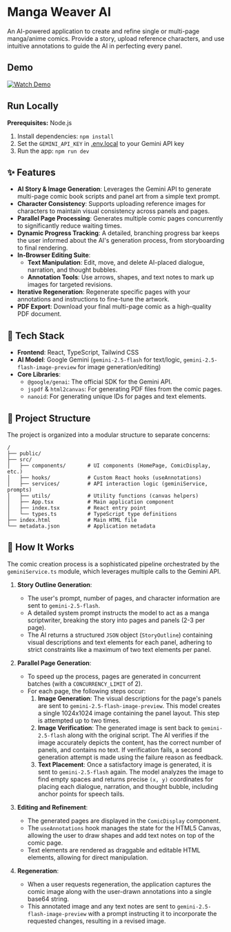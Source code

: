 # Manga Weaver AI

An AI-powered application to create and refine single or multi-page manga/anime comics. Provide a story, upload reference characters, and use intuitive annotations to guide the AI in perfecting every panel.

## Demo
[![Watch Demo](https://img.youtube.com/vi/MWZpLwOQq18/0.jpg)](https://www.youtube-nocookie.com/embed/MWZpLwOQq18?si=h19zrupo1nalBOgw&amp;controls=0)

## Run Locally

**Prerequisites:**  Node.js


1. Install dependencies:
   `npm install`
2. Set the `GEMINI_API_KEY` in [.env.local](.env.local) to your Gemini API key
3. Run the app:
   `npm run dev`

## ✨ Features

- **AI Story & Image Generation**: Leverages the Gemini API to generate multi-page comic book scripts and panel art from a simple text prompt.
- **Character Consistency**: Supports uploading reference images for characters to maintain visual consistency across panels and pages.
- **Parallel Page Processing**: Generates multiple comic pages concurrently to significantly reduce waiting times.
- **Dynamic Progress Tracking**: A detailed, branching progress bar keeps the user informed about the AI's generation process, from storyboarding to final rendering.
- **In-Browser Editing Suite**:
    - **Text Manipulation**: Edit, move, and delete AI-placed dialogue, narration, and thought bubbles.
    - **Annotation Tools**: Use arrows, shapes, and text notes to mark up images for targeted revisions.
- **Iterative Regeneration**: Regenerate specific pages with your annotations and instructions to fine-tune the artwork.
- **PDF Export**: Download your final multi-page comic as a high-quality PDF document.

## 🚀 Tech Stack

- **Frontend**: React, TypeScript, Tailwind CSS
- **AI Model**: Google Gemini (`gemini-2.5-flash` for text/logic, `gemini-2.5-flash-image-preview` for image generation/editing)
- **Core Libraries**:
    - `@google/genai`: The official SDK for the Gemini API.
    - `jspdf` & `html2canvas`: For generating PDF files from the comic pages.
    - `nanoid`: For generating unique IDs for pages and text elements.

## 📂 Project Structure

The project is organized into a modular structure to separate concerns:

```
/
├── public/
├── src/
│   ├── components/       # UI components (HomePage, ComicDisplay, etc.)
│   ├── hooks/            # Custom React hooks (useAnnotations)
│   ├── services/         # API interaction logic (geminiService, prompts)
│   ├── utils/            # Utility functions (canvas helpers)
│   ├── App.tsx           # Main application component
│   ├── index.tsx         # React entry point
│   └── types.ts          # TypeScript type definitions
├── index.html            # Main HTML file
└── metadata.json         # Application metadata
```

## 🧠 How It Works

The comic creation process is a sophisticated pipeline orchestrated by the `geminiService.ts` module, which leverages multiple calls to the Gemini API.

1.  **Story Outline Generation**:
    - The user's prompt, number of pages, and character information are sent to `gemini-2.5-flash`.
    - A detailed system prompt instructs the model to act as a manga scriptwriter, breaking the story into pages and panels (2-3 per page).
    - The AI returns a structured `JSON` object (`StoryOutline`) containing visual descriptions and text elements for each panel, adhering to strict constraints like a maximum of two text elements per panel.

2.  **Parallel Page Generation**:
    - To speed up the process, pages are generated in concurrent batches (with a `CONCURRENCY_LIMIT` of 2).
    - For each page, the following steps occur:
        1.  **Image Generation**: The visual descriptions for the page's panels are sent to `gemini-2.5-flash-image-preview`. This model creates a single 1024x1024 image containing the panel layout. This step is attempted up to two times.
        2.  **Image Verification**: The generated image is sent back to `gemini-2.5-flash` along with the original script. The AI verifies if the image accurately depicts the content, has the correct number of panels, and contains no text. If verification fails, a second generation attempt is made using the failure reason as feedback.
        3.  **Text Placement**: Once a satisfactory image is generated, it is sent to `gemini-2.5-flash` again. The model analyzes the image to find empty spaces and returns precise `(x, y)` coordinates for placing each dialogue, narration, and thought bubble, including anchor points for speech tails.

3.  **Editing and Refinement**:
    - The generated pages are displayed in the `ComicDisplay` component.
    - The `useAnnotations` hook manages the state for the HTML5 Canvas, allowing the user to draw shapes and add text notes on top of the comic page.
    - Text elements are rendered as draggable and editable HTML elements, allowing for direct manipulation.

4.  **Regeneration**:
    - When a user requests regeneration, the application captures the comic image along with the user-drawn annotations into a single base64 string.
    - This annotated image and any text notes are sent to `gemini-2.5-flash-image-preview` with a prompt instructing it to incorporate the requested changes, resulting in a revised image.
